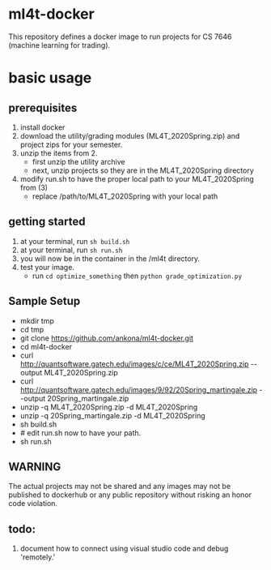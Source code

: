 # ml4t-docker
This repository defines a docker image to run projects for CS 7646 (machine learning for trading).

# basic usage

## prerequisites
1. install docker
2. download the utility/grading modules (ML4T_2020Spring.zip) and project zips for your semester.
3. unzip the items from 2.
    - first unzip the utility archive
    - next, unzip projects so they are in the ML4T_2020Spring directory
4. modify run.sh to have the proper local path to your ML4T_2020Spring from (3)
    - replace /path/to/ML4T_2020Spring with your local path

## getting started
1. at your terminal, run `sh build.sh`
2. at your terminal, run `sh run.sh`
3. you will now be in the container in the /ml4t directory. 
4. test your image.
    - run `cd optimize_something` then `python grade_optimization.py`

## Sample Setup
- mkdir tmp
- cd tmp
- git clone https://github.com/ankona/ml4t-docker.git
- cd ml4t-docker
- curl http://quantsoftware.gatech.edu/images/c/ce/ML4T_2020Spring.zip --output ML4T_2020Spring.zip
- curl http://quantsoftware.gatech.edu/images/9/92/20Spring_martingale.zip --output 20Spring_martingale.zip
- unzip -q ML4T_2020Spring.zip -d ML4T_2020Spring
- unzip -q 20Spring_martingale.zip -d ML4T_2020Spring
- sh build.sh
- &#35; edit run.sh now to have your path.
- sh run.sh

## WARNING
The actual projects may not be shared and any images may not be published to dockerhub or any public repository without risking an honor code violation.

## todo:
1. document how to connect using visual studio code and debug 'remotely.'
